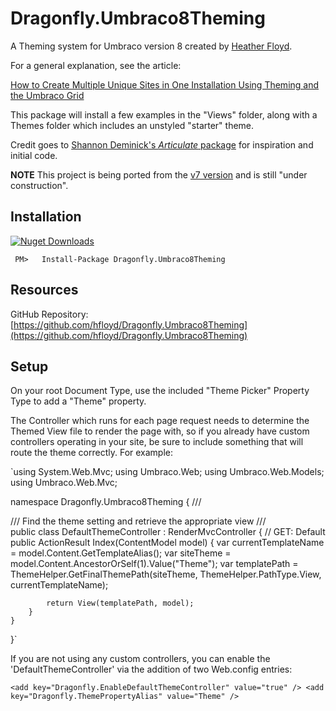 # Dragonfly.Umbraco8Theming #

A Theming system for Umbraco version 8 created by [Heather Floyd](https://www.HeatherFloyd.com).

For a general explanation, see the article:

 [How to Create Multiple Unique Sites in One Installation Using Theming and the Umbraco Grid](https://24days.in/umbraco-cms/2016/unique-sites-using-theming/)

This package will install a few examples in the "Views" folder, along with a Themes folder which includes an unstyled "starter" theme.

Credit goes to [Shannon Deminick's *Articulate* package](https://github.com/Shazwazza/Articulate) for inspiration and initial code.

**NOTE** This project is being ported from the [v7 version](https://github.com/hfloyd/Dragonfly.UmbracoTheming) and is still "under construction".

## Installation ##
[![Nuget Downloads](https://buildstats.info/nuget/Dragonfly.Umbraco8Theming)](https://www.nuget.org/packages/Dragonfly.Umbraco8Theming/)

     PM>   Install-Package Dragonfly.Umbraco8Theming

## Resources ##
GitHub Repository: [https://github.com/hfloyd/Dragonfly.Umbraco8Theming](https://github.com/hfloyd/Dragonfly.Umbraco8Theming)

## Setup ##
On your root Document Type, use the included "Theme Picker" Property Type to add a "Theme" property. 

The Controller which runs for each page request needs to determine the Themed View file to render the page with, so if you already have custom controllers operating in your site, be sure to include something that will route the theme correctly. For example:

`using System.Web.Mvc;
using Umbraco.Web;
using Umbraco.Web.Models;
using Umbraco.Web.Mvc;

namespace Dragonfly.Umbraco8Theming
{
    /// <summary>
    /// Find the theme setting and retrieve the appropriate view
    /// </summary>
    public class DefaultThemeController : RenderMvcController
    {
        // GET: Default
        public ActionResult Index(ContentModel model)
        {
            var currentTemplateName = model.Content.GetTemplateAlias();
            var siteTheme = model.Content.AncestorOrSelf(1).Value<string>("Theme");
            var templatePath = ThemeHelper.GetFinalThemePath(siteTheme, ThemeHelper.PathType.View, currentTemplateName);

            return View(templatePath, model);
        }
    }
}`

If you are not using any custom controllers, you can enable the 'DefaultThemeController' via the addition of two Web.config entries:

` <add key="Dragonfly.EnableDefaultThemeController" value="true" />
  <add key="Dragonfly.ThemePropertyAlias" value="Theme" />
  `
